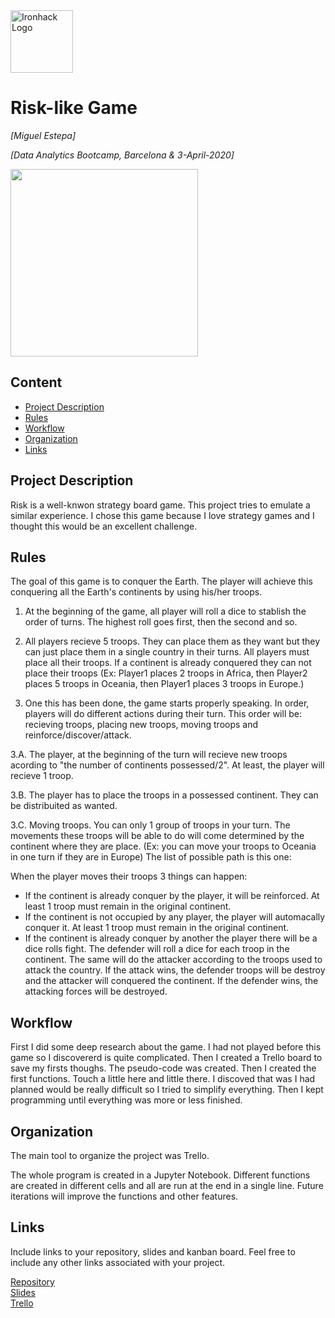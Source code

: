 <img src="https://bit.ly/2VnXWr2" alt="Ironhack Logo" width="100"/>

# Risk-like Game
*[Miguel Estepa]*

*[Data Analytics Bootcamp, Barcelona & 3-April-2020]*


<img src="https://images-na.ssl-images-amazon.com/images/I/71r4QhHAqtL._AC_SL1024_.jpg" width="300"/>


## Content
- [Project Description](#project-description)
- [Rules](#rules)
- [Workflow](#workflow)
- [Organization](#organization)
- [Links](#links)

## Project Description
Risk is a well-knwon strategy board game. This project tries to emulate a similar experience. 
I chose this game because I love strategy games and I thought this would be an excellent challenge.

## Rules
The goal of this game is to conquer the Earth. 
The player will achieve this conquering all the Earth's continents by using his/her troops.

1. At the beginning of the game, all player will roll a dice to stablish the order of turns. 
The highest roll goes first, then the second and so.

2. All players recieve 5 troops. They can place them as they want but they can just place them in a single country in their turns. 
All players must place all their troops. If a continent is already conquered they can not place their troops
(Ex: Player1 places 2 troops in Africa, then Player2 places 5 troops in Oceania, then Player1 places 3 troops in Europe.)

3. One this has been done, the game starts properly speaking. In order, players will do different actions during their turn. 
This order will be: recieving troops, placing new troops, moving troops and reinforce/discover/attack.

3.A. The player, at the beginning of the turn will recieve new troops acording to "the number of continents possessed/2". 
At least, the player will recieve 1 troop.

3.B. The player has to place the troops in a possessed continent. They can be distribuited as wanted.

3.C. Moving troops. You can only 1 group of troops in your turn. 
The movements these troops will be able to do will come determined by the continent where they are place.
(Ex: you can move your troops to Oceania in one turn if they are in Europe)
The list of possible path is this one:


When the player moves their troops 3 things can happen:
- If the continent is already conquer by the player, it will be reinforced. At least 1 troop must remain in the original continent.
- If the continent is not occupied by any player, the player will automacally conquer it. At least 1 troop must remain in the original continent.
- If the continent is already conquer by another the player there will be a dice rolls fight. The defender will roll a dice for each troop in the continent. 
  The same will do the attacker according to the troops used to attack the country. 
  If the attack wins, the defender troops will be destroy and the attacker will conquered the continent.
  If the defender wins, the attacking forces will be destroyed.

## Workflow

First I did some deep research about the game. I had not played before this game so I discovererd is quite complicated.
Then I created a Trello board to save my firsts thoughs.
The pseudo-code was created.
Then I created the first functions. Touch a little here and little there.
I discoved that was I had planned would be really difficult so I tried to simplify everything.
Then I kept programming until everything was more or less finished.


## Organization
The main tool to organize the project was Trello.

The whole program is created in a Jupyter Notebook. Different functions are created in different cells and all are run at the end in a single line.
Future iterations will improve the functions and other features.

## Links
Include links to your repository, slides and kanban board. Feel free to include any other links associated with your project.

[Repository](https://github.com/miguestepa/Project-Week-1-Build-Your-Own-Game)  
[Slides](https://docs.google.com/presentation/d/1h2Hs8bdl9TwERaq5Gc5g_P1w6UONyoOqMIwGJzavy3o/edit?usp=sharing)  
[Trello](https://trello.com/b/R1gsNu8W/ironhack-project-week1)  

